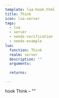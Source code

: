 ```yaml
---
template: lua-hook.html
title: Think
icon: lua-server
tags:
  - lua
  - server
  - needs-verification
  - needs-example
lua:
  function: Think
  realm: server
  description: ""
  arguments:
  
  returns:
    
---
```


<div class="lua__search__keywords">
hook Think &#x2013; ""
</div>
